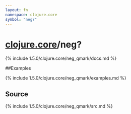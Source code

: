 ```yaml
---
layout: fn
namespace: clojure.core
symbol: "neg?"
---
```


# [clojure.core](../)/neg?

{% include 1.5.0/clojure.core/neg_qmark/docs.md %}

##Examples

{% include 1.5.0/clojure.core/neg_qmark/examples.md %}
## Source
{% include 1.5.0/clojure.core/neg_qmark/src.md %}


